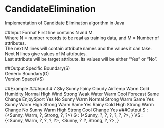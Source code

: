# CandidateElimination
Implementation of Candidate Elimination algorithm in Java

##Input Format
  First line contains N and M.  
  Where N = number records to be read as training data, and M = Number of attributes.  
  The next M lines will contain attribute names and the values it can take.  
  Next N lines give values of M attributes.  
  Last attribute will be target attribute. Its values will be either “Yes” or “No”.  
  
##Output 
   Specific Boundary(S)  
   Generic Boundary(G)  
   Version Space(VS)  
   
##Example
###Input
		4 7
		Sky Sunny Rainy Cloudy
		AirTemp Warm Cold
		Humidity Normal High
		Wind Strong Weak
		Water Warm Cool
		Forecast Same Change
		EnjoySport Yes No
		Sunny Warm Normal Strong Warm Same Yes
		Sunny Warm High Strong Warm Same Yes
		Rainy Cold High Strong Warm Change No
		Sunny Warm High Strong Cool Change Yes
###Output
	S : {<Sunny, Warm, ?, Strong, ?, ?>}
	G : {<Sunny, ?, ?, ?, ?, ?, ?>, <?, Warm, ?, ?, ?, ?>}
    VS : {<Sunny, Warm, ?, ?, ?, ?>, <Sunny, ?, ?, Strong, ?, ?>, <?, Warm, ?, Strong, ?, ?>}
		
